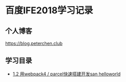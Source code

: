 # 百度IFE2018学习记录

## 个人博客

https://blog.peterchen.club

## 学习目录

- [1.2 用webpack4 / parcel快速搭建开发san helloworld](./1.2/dist/index.html)
